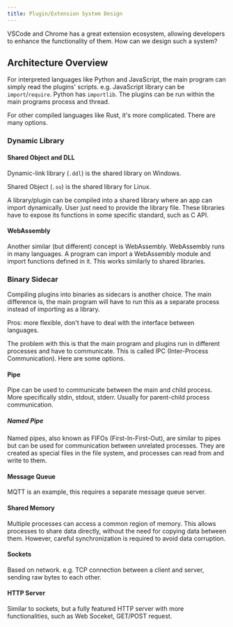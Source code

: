 ```yaml
---
title: Plugin/Extension System Design
---
```


VSCode and Chrome has a great extension ecosystem, allowing developers to enhance the functionality of them. How can we design such a system?

## Architecture Overview

For interpreted languages like Python and JavaScript, the main program can simply read the plugins' scripts. e.g. JavaScript library can be `import`/`require`. Python has `importlib`. The plugins can be run within the main programs process and thread.

For other compiled languages like Rust, it's more complicated. There are many options.

### Dynamic Library

#### Shared Object and DLL

Dynamic-link library (`.ddl`) is the shared library on Windows.

Shared Object (`.so`) is the shared library for Linux.

A library/plugin can be compiled into a shared library where an app can import dynamically. User just need to provide the library file. These libraries have to expose its functions in some specific standard, such as C API.

#### WebAssembly

Another similar (but different) concept is WebAssembly. WebAssembly runs in many languages. A program can import a WebAssembly module and import functions defined in it. This works similarly to shared libraries.

### Binary Sidecar

Compiling plugins into binaries as sidecars is another choice. The main difference is, the main program will have to run this as a separate process instead of importing as a library.

Pros: more flexible, don't have to deal with the interface between languages.

The problem with this is that the main program and plugins run in different processes and have to communicate. This is called IPC (Inter-Process Communication). Here are some options.

#### Pipe

Pipe can be used to communicate between the main and child process. More specifically stdin, stdout, stderr. Usually for parent-child process communication.

##### Named Pipe

Named pipes, also known as FIFOs (First-In-First-Out), are similar to pipes but can be used for communication between unrelated processes. They are created as special files in the file system, and processes can read from and write to them.

#### Message Queue

MQTT is an example, this requires a separate message queue server. 

#### Shared Memory

Multiple processes can access a common region of memory. This allows processes to share data directly, without the need for copying data between them. However, careful synchronization is required to avoid data corruption.

#### Sockets

Based on network. e.g. TCP connection between a client and server, sending raw bytes to each other.

#### HTTP Server

Similar to sockets, but a fully featured HTTP server with more functionalities, such as Web Soceket, GET/POST request. 